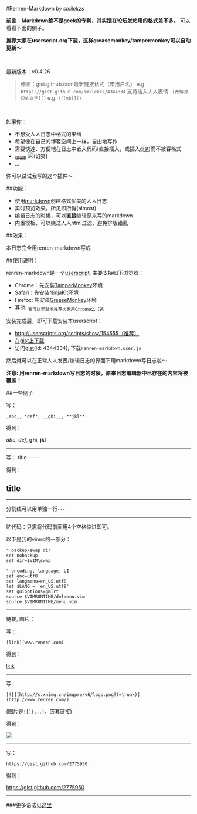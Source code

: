 #Renren-Markdown
_by smilekzs_

**前言：Markdown绝不是geek的专利，其实跟在论坛发帖用的格式差不多。** 可以看看下面的例子。

**推荐大家在userscript.org下载，这样greasemonkey/tampermonkey可以自动更新～**

<br/>

最新版本：v0.4.26

> 修正：gist.github.com最新链接格式（带用户名） e.g. `https://gist.github.com/smilekzs/4344334` 
> 支持插入人人表情 `![表情对应的文字]()` e.g. `![(mb)]()`  

<br/>

如果你：

* 不想受人人日志中格式的束缚
* 希望像在自己的博客空间上一样，自由地写作
* 需要快速、方便地在日志中嵌入代码(直接插入，或插入[gist](http://gist.github.com/))而不被吞格式
* <del><sub>想装B</sub></del> ![(谄笑)]()
* ...

你可以试试我写的这个插件～

##功能：

* 使用[markdown][]创建格式优美的人人日志
* 实时预览效果，所见即所得(almost)
* 编辑日志的时候，可以**直接**编辑原来写的markdown
* 内置模板，可以绕过人人html过滤，避免排版错乱

[markdown]: http://daringfireball.net/projects/markdown/

##效果：

本日志完全用renren-markdown写成

##使用说明：

renren-markdown是一个[userscript](http://userscripts.org), 主要支持如下浏览器：

* Chrome：先安装[TamperMonkey][]环境
* Safari：先安装[NinjaKit][]环境
* Firefox: 先安装[GreaseMonkey][]环境
* 其他: <sub>我可以无耻地推荐大家用Chrome么（逃</sub>

[TamperMonkey]: https://chrome.google.com/webstore/detail/tampermonkey/dhdgffkkebhmkfjojejmpbldmpobfkfo
[NinjaKit]: http://ss-o.net/safari/extension/NinjaKit.safariextz
[GreaseMonkey]: https://addons.mozilla.org/en-US/firefox/addon/greasemonkey/

安装完成后，即可下载安装本userscript：

* http://userscripts.org/scripts/show/154555（推荐）
* [在gist上下载][gist-raw]
* 访问[gist][](id: 4344334), 下载`renren-markdown.user.js`

然后就可以在正常人人发表/编辑日志的界面下用markdown写日志啦～

**注意: 用renren-markdown写日志的时候，原来日志编辑器中已存在的内容将被覆盖！**

[gist]: https://gist.github.com/4344334
[gist-raw]: https://gist.github.com/raw/4344334/fa291916bb9f5b7c6a32d2071bd451b0744b3f7a/renren-markdown.user.js

##一些例子

写：

    _abc_, *def*, __ghi__, **jkl**

得到：

_abc_, *def*, __ghi__, **jkl**

---

写：
    title
    -----

得到：

title
-----

---

分割线可以用单独一行`---`

---

贴代码：只需将代码前面用4个空格缩进即可。

以下是我的vimrc的一部分：

    " backup/swap dir
    set nobackup
    set dir=$VIM\swap

    " encoding, language, UI
    set enc=utf8
    set langmenu=en_US.utf8
    let $LANG = 'en_US.utf8'
    set guioptions=gmlrt
    source $VIMRUNTIME/delmenu.vim
    source $VIMRUNTIME/menu.vim

---

链接, 图片：

写：

    [link](www.renren.com)

得到：

[link](www.renren.com)

---

写：

    [![](http://s.xnimg.cn/imgpro/v6/logo.png?f=trunk)](http://www.renren.com/)
(图片是`![](...)`，嵌套链接)

得到：

[![](http://s.xnimg.cn/imgpro/v6/logo.png?f=trunk)](http://www.renren.com/)

---

写：

    https://gist.github.com/2775950

得到：

https://gist.github.com/2775950

---

###更多语法见[这里](http://daringfireball.net/projects/markdown/syntax)

